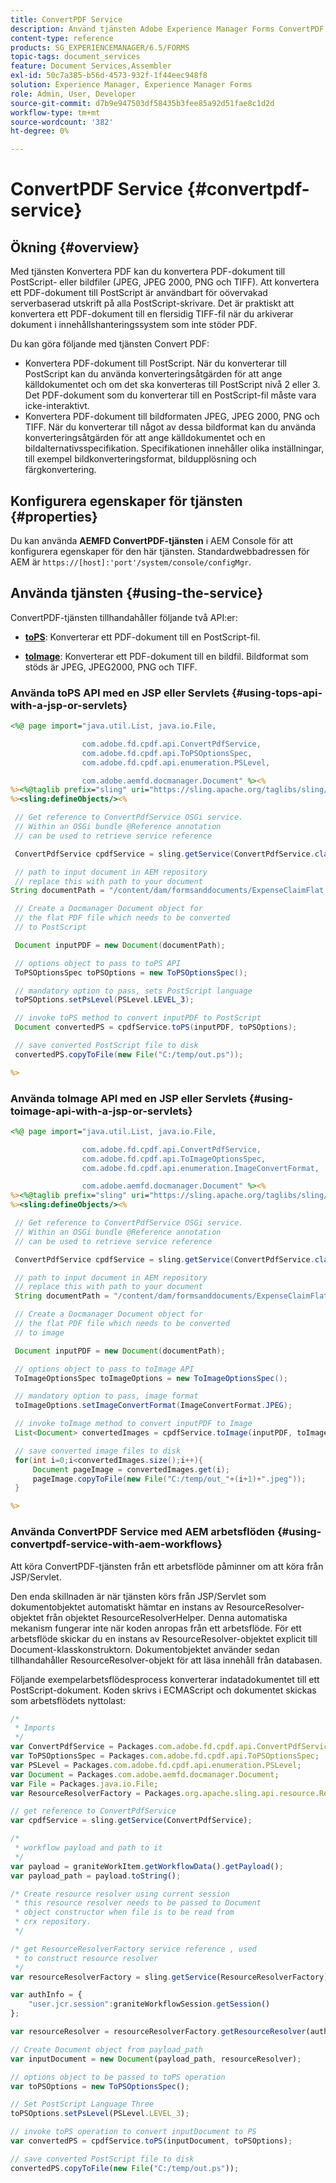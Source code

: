 ```yaml
---
title: ConvertPDF Service
description: Använd tjänsten Adobe Experience Manager Forms ConvertPDF för att konvertera PDF-dokument till PostScript eller bildfiler.
content-type: reference
products: SG_EXPERIENCEMANAGER/6.5/FORMS
topic-tags: document_services
feature: Document Services,Assembler
exl-id: 50c7a385-b56d-4573-932f-1f44eec948f8
solution: Experience Manager, Experience Manager Forms
role: Admin, User, Developer
source-git-commit: d7b9e947503df58435b3fee85a92d51fae8c1d2d
workflow-type: tm+mt
source-wordcount: '382'
ht-degree: 0%

---
```


# ConvertPDF Service {#convertpdf-service}

## Ökning {#overview}

Med tjänsten Konvertera PDF kan du konvertera PDF-dokument till PostScript- eller bildfiler (JPEG, JPEG 2000, PNG och TIFF). Att konvertera ett PDF-dokument till PostScript är användbart för oövervakad serverbaserad utskrift på alla PostScript-skrivare. Det är praktiskt att konvertera ett PDF-dokument till en flersidig TIFF-fil när du arkiverar dokument i innehållshanteringssystem som inte stöder PDF.

Du kan göra följande med tjänsten Convert PDF:

* Konvertera PDF-dokument till PostScript. När du konverterar till PostScript kan du använda konverteringsåtgärden för att ange källdokumentet och om det ska konverteras till PostScript nivå 2 eller 3. Det PDF-dokument som du konverterar till en PostScript-fil måste vara icke-interaktivt.
* Konvertera PDF-dokument till bildformaten JPEG, JPEG 2000, PNG och TIFF. När du konverterar till något av dessa bildformat kan du använda konverteringsåtgärden för att ange källdokumentet och en bildalternativsspecifikation. Specifikationen innehåller olika inställningar, till exempel bildkonverteringsformat, bildupplösning och färgkonvertering.

## Konfigurera egenskaper för tjänsten   {#properties}

Du kan använda **AEMFD ConvertPDF-tjänsten** i AEM Console för att konfigurera egenskaper för den här tjänsten. Standardwebbadressen för AEM är `https://[host]:'port'/system/console/configMgr`.

## Använda tjänsten {#using-the-service}

ConvertPDF-tjänsten tillhandahåller följande två API:er:

* **[toPS](https://helpx.adobe.com/se/experience-manager/6-3/forms/javadocs/com/adobe/fd/cpdf/api/ConvertPdfService.html#toPS)**: Konverterar ett PDF-dokument till en PostScript-fil.

* **[toImage](https://helpx.adobe.com/se/experience-manager/6-3/forms/javadocs/com/adobe/fd/cpdf/api/ConvertPdfService.html#toImage)**: Konverterar ett PDF-dokument till en bildfil. Bildformat som stöds är JPEG, JPEG2000, PNG och TIFF.

### Använda toPS API med en JSP eller Servlets {#using-tops-api-with-a-jsp-or-servlets}

```jsp
<%@ page import="java.util.List, java.io.File,

                com.adobe.fd.cpdf.api.ConvertPdfService,
                com.adobe.fd.cpdf.api.ToPSOptionsSpec,
                com.adobe.fd.cpdf.api.enumeration.PSLevel,

                com.adobe.aemfd.docmanager.Document" %><%
%><%@taglib prefix="sling" uri="https://sling.apache.org/taglibs/sling/1.0" %><%
%><sling:defineObjects/><%

 // Get reference to ConvertPdfService OSGi service.
 // Within an OSGi bundle @Reference annotation
 // can be used to retrieve service reference

 ConvertPdfService cpdfService = sling.getService(ConvertPdfService.class);

 // path to input document in AEM repository
 // replace this with path to your document
String documentPath = "/content/dam/formsanddocuments/ExpenseClaimFlat.pdf";

 // Create a Docmanager Document object for
 // the flat PDF file which needs to be converted
 // to PostScript

 Document inputPDF = new Document(documentPath);

 // options object to pass to toPS API
 ToPSOptionsSpec toPSOptions = new ToPSOptionsSpec();

 // mandatory option to pass, sets PostScript language
 toPSOptions.setPsLevel(PSLevel.LEVEL_3);

 // invoke toPS method to convert inputPDF to PostScript
 Document convertedPS = cpdfService.toPS(inputPDF, toPSOptions);

 // save converted PostScript file to disk
 convertedPS.copyToFile(new File("C:/temp/out.ps"));

%>
```

### Använda toImage API med en JSP eller Servlets {#using-toimage-api-with-a-jsp-or-servlets}

```jsp
<%@ page import="java.util.List, java.io.File,

                com.adobe.fd.cpdf.api.ConvertPdfService,
                com.adobe.fd.cpdf.api.ToImageOptionsSpec,
                com.adobe.fd.cpdf.api.enumeration.ImageConvertFormat,

                com.adobe.aemfd.docmanager.Document" %><%
%><%@taglib prefix="sling" uri="https://sling.apache.org/taglibs/sling/1.0" %><%
%><sling:defineObjects/><%

 // Get reference to ConvertPdfService OSGi service.
 // Within an OSGi bundle @Reference annotation
 // can be used to retrieve service reference

 ConvertPdfService cpdfService = sling.getService(ConvertPdfService.class);

 // path to input document in AEM repository
 // replace this with path to your document
 String documentPath = "/content/dam/formsanddocuments/ExpenseClaimFlat.pdf";

 // Create a Docmanager Document object for
 // the flat PDF file which needs to be converted
 // to image

 Document inputPDF = new Document(documentPath);

 // options object to pass to toImage API
 ToImageOptionsSpec toImageOptions = new ToImageOptionsSpec();

 // mandatory option to pass, image format
 toImageOptions.setImageConvertFormat(ImageConvertFormat.JPEG);

 // invoke toImage method to convert inputPDF to Image
 List<Document> convertedImages = cpdfService.toImage(inputPDF, toImageOptions);

 // save converted image files to disk
 for(int i=0;i<convertedImages.size();i++){
     Document pageImage = convertedImages.get(i);
     pageImage.copyToFile(new File("C:/temp/out_"+(i+1)+".jpeg"));
 }

%>
```

### Använda ConvertPDF Service med AEM arbetsflöden {#using-convertpdf-service-with-aem-workflows}

Att köra ConvertPDF-tjänsten från ett arbetsflöde påminner om att köra från JSP/Servlet.

Den enda skillnaden är när tjänsten körs från JSP/Servlet som dokumentobjektet automatiskt hämtar en instans av ResourceResolver-objektet från objektet ResourceResolverHelper. Denna automatiska mekanism
fungerar inte när koden anropas från ett arbetsflöde. För ett arbetsflöde skickar du en instans av ResourceResolver-objektet explicit till Document-klasskonstruktorn. Dokumentobjektet använder sedan
tillhandahåller ResourceResolver-objekt för att läsa innehåll från databasen.

Följande exempelarbetsflödesprocess konverterar indatadokumentet till ett PostScript-dokument. Koden skrivs i ECMAScript och dokumentet skickas som arbetsflödets nyttolast:

```javascript
/*
 * Imports
 */
var ConvertPdfService = Packages.com.adobe.fd.cpdf.api.ConvertPdfService;
var ToPSOptionsSpec = Packages.com.adobe.fd.cpdf.api.ToPSOptionsSpec;
var PSLevel = Packages.com.adobe.fd.cpdf.api.enumeration.PSLevel;
var Document = Packages.com.adobe.aemfd.docmanager.Document;
var File = Packages.java.io.File;
var ResourceResolverFactory = Packages.org.apache.sling.api.resource.ResourceResolverFactory;

// get reference to ConvertPdfService
var cpdfService = sling.getService(ConvertPdfService);

/*
 * workflow payload and path to it
 */
var payload = graniteWorkItem.getWorkflowData().getPayload();
var payload_path = payload.toString();

/* Create resource resolver using current session
 * this resource resolver needs to be passed to Document
 * object constructor when file is to be read from
 * crx repository.
 */

/* get ResourceResolverFactory service reference , used
 * to construct resource resolver
 */
var resourceResolverFactory = sling.getService(ResourceResolverFactory);

var authInfo = {
    "user.jcr.session":graniteWorkflowSession.getSession()
};

var resourceResolver = resourceResolverFactory.getResourceResolver(authInfo);

// Create Document object from payload_path
var inputDocument = new Document(payload_path, resourceResolver);

// options object to be passed to toPS operation
var toPSOptions = new ToPSOptionsSpec();

// Set PostScript Language Three
toPSOptions.setPsLevel(PSLevel.LEVEL_3);

// invoke toPS operation to convert inputDocument to PS
var convertedPS = cpdfService.toPS(inputDocument, toPSOptions);

// save converted PostScript file to disk
convertedPS.copyToFile(new File("C:/temp/out.ps"));
```
